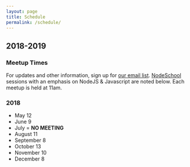 ```yaml
---
layout: page
title: Schedule
permalink: /schedule/
---
```


## 2018-2019

### Meetup Times
For updates and other information, sign up for [our email list](http://paircolumbus.org/). [NodeSchool](http://nodeschool.io) sessions with an emphasis on NodeJS & Javascript are noted below. Each meetup is held at 11am.

### 2018
- May 12
- June 9
- July = __NO MEETING__
- August 11
- September 8
- October 13
- November 10
- December 8

